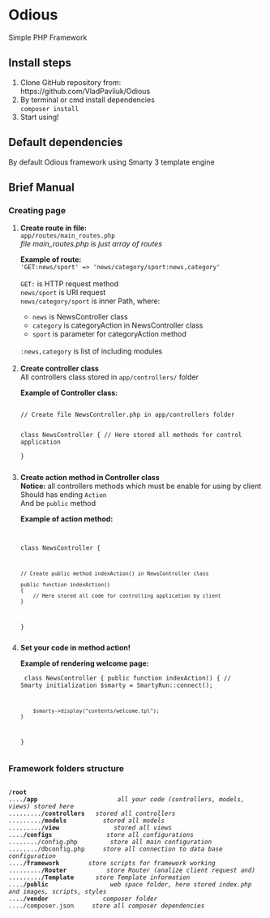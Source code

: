 # Odious
Simple PHP Framework

<h2>Install steps</h2>
<ol>
    <li> 
        Clone GitHub repository from: <br>
        https://github.com/VladPavliuk/Odious
    </li>
    <li>
        By terminal or cmd install dependencies <br>
        <code>composer install</code>
    </li>
    <li>
        Start using!
    </li>
</ol>

<h2>Default dependencies</h2>
By default Odious framework using Smarty 3 template engine

<h2>Brief Manual</h2>
<h3>Creating page</h3>
<ol>
    <li>
        <b>Create route in file:</b><br>
        <code>app/routes/main_routes.php</code><br>
        <i>file main_routes.php is just array of routes</i>
		<p>
		<b>Example of route:</b><br>
		<code>'GET:news/sport' => 'news/category/sport:news,category'</code><br>
		<br>
		<code>GET:</code> is HTTP request method<br>
		<code>news/sport</code> is URI request<br>
		<code>news/category/sport</code> is inner Path, where:
		<ul>
			<li><code>news</code> is NewsController class</li>
			<li><code>category</code> is categoryAction in NewsController class</li>
			<li><code>sport</code> is parameter for categoryAction method</li>
		</ul>
		<br>
		<code>:news,category</code> is list of including modules
		<br>
		<br>
    </li>
    <li>
		<b>Create controller class</b><br>
		All controllers class stored in <code>app/controllers/</code> folder
		<p>
			<b>Example of Controller class:</b><br>
			<pre><code>
// Create file NewsController.php in app/controllers folder
			
class NewsController 
{
	// Here stored all methods for control application			
}
			</pre></code>
		</p>
    </li>
    <li>
		<b>Create action method in Controller class</b><br>
		<b>Notice:</b> all controllers methods which must be enable for using by client<br>
		Should has ending <code>Action</code><br>
		And be <code>public</code> method
		<p>
			<b>Example of action method:</b><br>
			<pre><code>		
class NewsController 
{

	// Create public method indexAction() in NewsController class
	
	public function indexAction()
    {
        // Here stored all code for controlling application by client
    }			
}
			</pre></code>
		</p>
    </li>
    <li>
		<b>Set your code in method action!</b>
		<p>
			<b>Example of rendering welcome page:</b><br>
			<pre><code>
class NewsController 
{
	public function indexAction()
    {
        // Smarty initialization
        $smarty = SmartyRun::connect();

        $smarty->display("contents/welcome.tpl");
    }			
}
			</pre></code>
		</p>
    </li>
</ol>
<h3>Framework folders structure</h3>
<pre><code>		
<b>/root</b>
....<b>/app</b>                      <i>all your code (controllers, models, views) stored here</i>
.........<b>/controllers</b>   <i>stored all controllers</i>
.........<b>/models</b>          <i>stored all models</i>
.........<b>/view</b>               <i>stored all views</i>
....<b>/configs</b>               <i>store all configurations</i>
......../config.php         <i>store all main configuration</i>
......../dbconfig.php     <i>store all connection to data base configuration</i>
....<b>/framework</b>        <i>store scripts for framework working</i>
.........<b>/Router</b>           <i>store Router (analize client request and)</i>
.........<b>/Template</b>      <i>store Template information</i>
....<b>/public</b>                 <i>web space folder, here stored index.php and images, scripts, styles</i>
....<b>/vendor</b>               <i>composer folder</i>
..../composer.json     <i>store all composer dependencies</i>
</pre></code>
